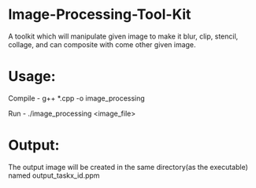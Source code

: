 # Image-Processing-Tool-Kit
A toolkit which will manipulate given image to make it blur, clip, stencil, collage, and can composite with come other given image.

# Usage:
Compile - g++ *.cpp -o image_processing

Run - ./image_processing <image_file>

# Output:
The output image will be created in the same directory(as the executable) named output_taskx_id.ppm
